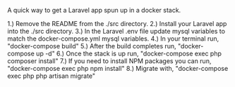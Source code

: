 A quick way to get a Laravel app spun up in a docker stack.

1.) Remove the README from the ./src directory.
2.) Install your Laravel app into the ./src directory.
3.) In the Laravel .env file update mysql variables to match the docker-compose.yml mysql variables.
4.) In your terminal run, "docker-compose build"
5.) After the build completes run, "docker-compose up -d"
6.) Once the stack is up run, "docker-compose exec php composer install"
7.) If you need to install NPM packages you can run, "docker-compose exec php npm install"
8.) Migrate with, "docker-compose exec php php artisan migrate" 